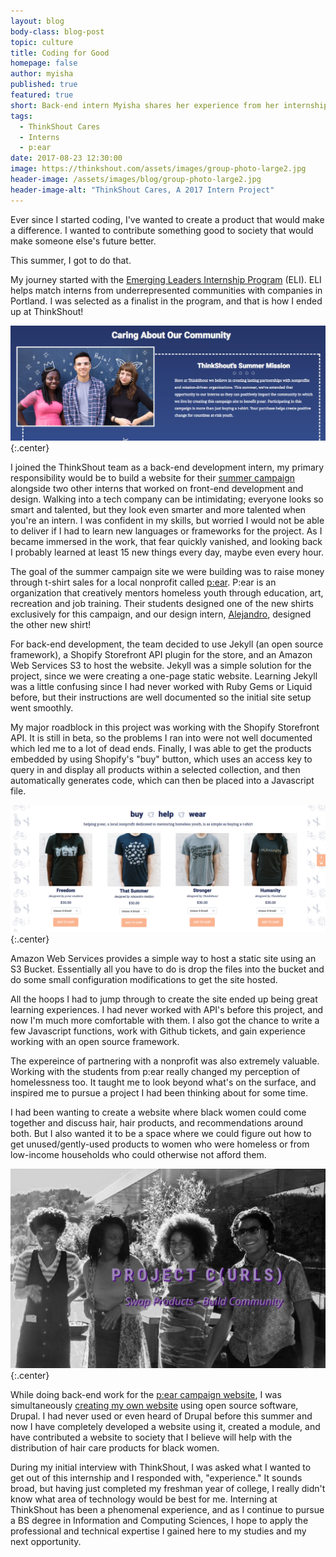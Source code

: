 ```yaml
---
layout: blog
body-class: blog-post
topic: culture
title: Coding for Good
homepage: false
author: myisha
published: true
featured: true
short: Back-end intern Myisha shares her experience from her internship here at ThinkShout and what inspired her to create her own website with a cause.
tags:
  - ThinkShout Cares
  - Interns
  - p:ear
date: 2017-08-23 12:30:00
image: https://thinkshout.com/assets/images/group-photo-large2.jpg
header-image: /assets/images/blog/group-photo-large2.jpg
header-image-alt: "ThinkShout Cares, A 2017 Intern Project"
---
```


Ever since I started coding, I've wanted to create a product that would make a difference. I wanted to contribute something good to society that would make someone else's future better.

This summer, I got to do that.

My journey started with the [Emerging Leaders Internship Program](http://emergingleadersinternship.org/about) (ELI). ELI helps match interns from underrepresented communities with companies in Portland. I was selected as a finalist in the program, and that is how I ended up at ThinkShout!

![pear-Summer-Mission.png](/assets/images/blog/pear-Summer-Mission.png)
{:.center}

I joined the ThinkShout team as a back-end development intern, my primary responsibility would be to build a website for their [summer campaign](http://give.thinkshout.com/) alongside two other interns that worked on front-end development and design. Walking into a tech company can be intimidating; everyone looks so smart and talented, but they look even smarter and more talented when you're an intern. I was confident in my skills, but worried I would not be able to deliver if I had to learn new languages or frameworks for the project. As I became immersed in the work, that fear quickly vanished, and looking back I probably learned at least 15 new things every day, maybe even every hour.

The goal of the summer campaign site we were building was to raise money through t-shirt sales for a local nonprofit called [p:ear](http://pearmentor.org/). P:ear is an organization that creatively mentors homeless youth through education, art, recreation and job training. Their students designed one of the new shirts exclusively for this campaign, and our design intern, [Alejandro](https://thinkshout.com/blog/2017/08/designing-for-a-cause/), designed the other new shirt! 

For back-end development, the team decided to use Jekyll (an open source framework), a Shopify Storefront API plugin for the store, and an Amazon Web Services S3 to host the website. Jekyll was a simple solution for the project, since we were creating a one-page static website. Learning Jekyll was a little confusing since I had never worked with Ruby Gems or Liquid before, but their instructions are well documented so the initial site setup went smoothly.

My major roadblock in this project was working with the Shopify Storefront API. It is still in beta, so the problems I ran into were not well documented which led me to a lot of dead ends. Finally, I was able to get the products embedded by using Shopify's "buy" button, which uses an access key to query in and display all products within a selected collection, and then automatically generates code, which can then be placed into a Javascript file.

![shopify-cart.png](/assets/images/blog/shopify-cart.png)
{:.center}

Amazon Web Services provides a simple way to host a static site using an S3 Bucket. Essentially all you have to do is drop the files into the bucket and do some small configuration modifications to get the site hosted. 

All the hoops I had to jump through to create the site ended up being great learning experiences. I had never worked with API's before this project, and now I'm much more comfortable with them. I also got the chance to write a few Javascript functions, work with Github tickets, and gain experience working with an open source framework. 

The expereince of partnering with a nonprofit was also extremely valuable. Working with the students from p:ear really changed my perception of homelessness too. It taught me to look beyond what's on the surface, and inspired me to pursue a project I had been thinking about for some time.

I had been wanting to create a website where black women could come together and discuss hair, hair products, and recommendations around both. But I also wanted it to be a space where we could figure out how to get unused/gently-used products to women who were homeless or from low-income households who could otherwise not afford them. 

![Myisha-blog-project-C.png](/assets/images/blog/Myisha-blog-project-C.png)
{:.center}

While doing back-end work for the [p:ear campaign website](http://give.thinkshout.com/), I was simultaneously [creating my own website](http://project-curls.org/) using open source software, Drupal. I had never used or even heard of Drupal before this summer and now I have completely developed a website using it, created a module, and have contributed a website to society that I believe will help with the distribution of hair care products for black women. 

During my initial interview with ThinkShout, I was asked what I wanted to get out of this internship and I responded with, "experience." It sounds broad, but having just completed my freshman year of college, I really didn't know what area of technology would be best for me. Interning at ThinkShout has been a phenomenal experience, and as I continue to pursue a BS degree in Information and Computing Sciences, I hope to apply the professional and technical expertise I gained here to my studies and my next opportunity. 
